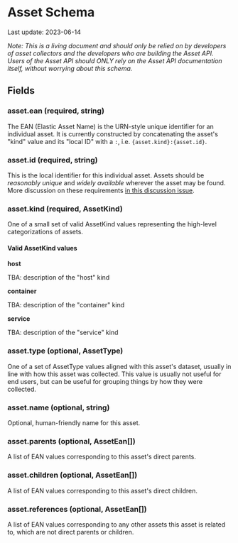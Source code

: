 # Asset Schema

Last update: 2023-06-14

_Note: This is a living document and should only be relied on by developers of asset collectors and the developers who are building the Asset API. Users of the Asset API should ONLY rely on the Asset API documentation itself, without worrying about this schema._

## Fields

### **asset.ean** (required, string)

The EAN (Elastic Asset Name) is the URN-style unique identifier for an individual asset. It is currently constructed by concatenating the asset's "kind" value and its "local ID" with a `:`, i.e. `{asset.kind}:{asset.id}`.

### **asset.id** (required, string)

This is the local identifier for this individual asset. Assets should be _reasonably unique_ and _widely available_ wherever the asset may be found. More discussion on these requirements [in this discussion issue](https://github.com/elastic/assetbeat/issues/226).

### **asset.kind** (required, AssetKind)

One of a small set of valid AssetKind values representing the high-level categorizations of assets.

#### Valid AssetKind values

**host**

TBA: description of the "host" kind

**container**

TBA: description of the "container" kind

**service**

TBA: description of the "service" kind

### **asset.type** (optional, AssetType)

One of a set of AssetType values aligned with this asset's dataset, usually in line with how this asset was collected. This value is usually not useful for end users, but can be useful for grouping things by how they were collected.

### **asset.name** (optional, string)

Optional, human-friendly name for this asset.

### **asset.parents** (optional, AssetEan[])

A list of EAN values corresponding to this asset's direct parents.

### **asset.children** (optional, AssetEan[])

A list of EAN values corresponding to this asset's direct children.

### **asset.references** (optional, AssetEan[])

A list of EAN values corresponding to any other assets this asset is related to, which are not direct parents or children.
